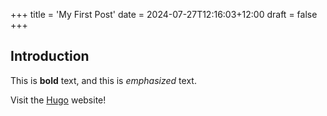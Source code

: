+++
title = 'My First Post'
date = 2024-07-27T12:16:03+12:00
draft = false
+++
## Introduction

This is **bold** text, and this is *emphasized* text.

Visit the [Hugo](https://gohugo.io) website!